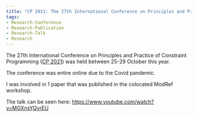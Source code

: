 ```yaml
---
title: "CP 2021: The 27th International Conference on Principles and Practice of Constraint Programming"
tags:
- Research-Conference
- Research-Publication
- Research-Talk
- Research
---
```



The 27th International Conference on Principles and Practice of Constraint Programming ([CP 2021](https://cp2021.a4cp.org)) was held between 25-29 October this year.

The conference was entire online due to the Covid pandemic.

I was involved in 1 paper that was published in the colocated ModRef workshop.

The talk can be seen here: https://www.youtube.com/watch?v=MGXnsYQyrEU
